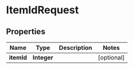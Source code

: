 
# ItemIdRequest

## Properties
Name | Type | Description | Notes
------------ | ------------- | ------------- | -------------
**itemId** | **Integer** |  |  [optional]



